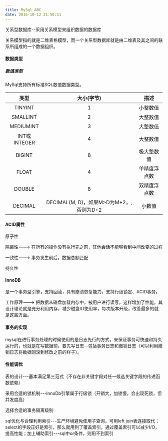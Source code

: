 ```yaml
---
title: MySql ABC
date: 2016-10-12 21:50:11
---
```

关系型数据库--采用关系模型来组织数据的数据库

关系模型指的就是二维表格模型，而一个关系型数据库就是由二维表及其之间的联系所组成的一个数据组织。

#### 数据类型
##### 数值类型

MySql支持所有标准SQL数值数据类型。

| 类型 | 大小(字节) | 描述 |
| :---: | :---:| :---: |
| TINYINT | 1 | 小整数值 |
| SMALLINT | 2 | 大整数值 |
| MEDIUMINT | 3 | 大整数值 |
| INT或INTEGER | 4 | 大整数值 |
| BIGINT | 8 | 极大整数值 |
| FLOAT | 4 | 单精度浮点数 |
| DOUBLE | 8 | 双精度浮点数 |
| DECIMAL | DECIMAL(M, D)，如果M>D为M+2，,否则为D+2 | 小数值 |

#### ACID属性
原子性

隔离性---> 在所有的操作没有执行完之前，其他会话不能够看到中间改变的过程

一致性---> 事务发生前后，数据总额匹配

持久性

#### InnoDB
是一个事务型引擎，支持回滚，具有崩溃恢复能力，支持行级锁定、ACID事务。

工作原理---> 把数据从磁盘加载内存中，被用户进行读写，这样增加了性能。其设计理论就是充分利用内存，减少磁盘IO使用率，每次版本升级，改善最多的就是这些方面。

#### 事务的实现
mysql在进行事务处理的时候使用的是日志先行的方式，来保证事务可快速和持久运行的，也就是在写数据前，要先写日志--包括事务日志和撤销日志（可以利用撤销日志将数据回滚到修改之前的样子）。

#### 性能调优
表的设计---基本满足第三范式（不存在非关键字段对任一候选关键字段的传递函数依赖）

采用合适的锁机制---InnoDb引擎属于行级锁（开销大，加锁慢，会出现死锁，但并发度高）

选择合适的事务隔离级别

sql优化与合理利用索引---生产环境避免使用子查询，可用left join表连接取代；select的字段正好是索引，那么就用到了覆盖索引，通过覆盖索引可以减少I/O，提高性能；加上辅助索引---sql中or条件，则用不到索引
